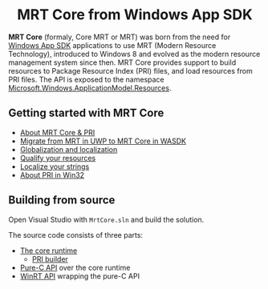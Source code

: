 <h1 align="center">MRT Core from Windows App SDK</h1>

**MRT Core** (formaly, Core MRT or MRT) was born from the need for [Windows App SDK](https://aka.ms/windowsappsdk) applications to use MRT (Modern Resource Technology), introduced to Windows 8 and evolved as the modern resource management system since then. MRT Core provides support to build resources to Package Resource Index (PRI) files, and load resources from PRI files. The API is exposed to the namespace [Microsoft.Windows.ApplicationModel.Resources](https://learn.microsoft.com/windows/windows-app-sdk/api/winrt/microsoft.windows.applicationmodel.resources).

## Getting started with MRT Core

- [About MRT Core & PRI](https://learn.microsoft.com/windows/apps/windows-app-sdk/mrtcore/mrtcore-overview)
- [Migrate from MRT in UWP to MRT Core in WASDK](https://learn.microsoft.com/windows/apps/windows-app-sdk/migrate-to-windows-app-sdk/guides/mrtcore)
- [Globalization and localization](https://learn.microsoft.com/windows/apps/design/globalizing/globalizing-portal)
- [Qualify your resources](https://learn.microsoft.com/windows/apps/windows-app-sdk/mrtcore/tailor-resources-lang-scale-contrast)
- [Localize your strings](https://learn.microsoft.com/windows/apps/windows-app-sdk/mrtcore/localize-strings)
- [About PRI in Win32](https://learn.microsoft.com/en-us/windows/win32/menurc/pri-indexing-reference)

## Building from source

Open Visual Studio with `MrtCore.sln` and build the solution.

The source code consists of three parts:
- [The core runtime](mrt/mrm)
  - [PRI builder](mrt/mrm/include/mrm/build)
- [Pure-C API](mrt/Core/src/MRM.h) over the core runtime
- [WinRT API](mrt/Microsoft.Windows.ApplicationModel.Resources) wrapping the pure-C API
